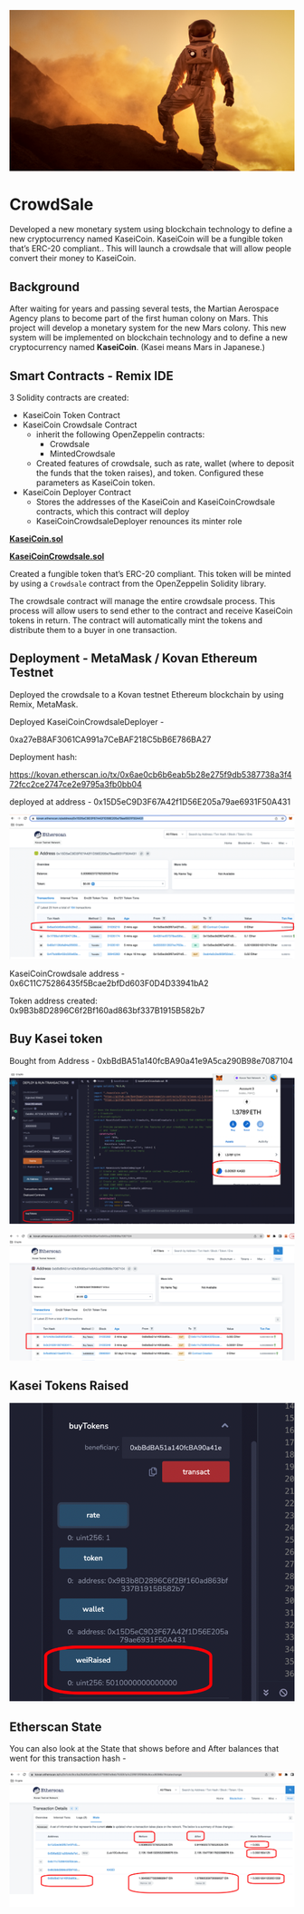 ![mars](Images/mars.png)



# CrowdSale

Developed a new monetary system using blockchain technology to define a new cryptocurrency named KaseiCoin. KaseiCoin will be a fungible token that’s ERC-20 compliant.. This will launch a crowdsale that will allow people convert their money to KaseiCoin.



## Background

After waiting for years and passing several tests, the Martian Aerospace Agency plans to become part of the first human colony on Mars. This project will develop a monetary system for the new Mars colony. This new system will be implemented on blockchain technology and to define a new cryptocurrency named **KaseiCoin**. (Kasei means Mars in Japanese.)



## Smart Contracts - Remix IDE



3 Solidity contracts are created:

- KaseiCoin Token Contract
- KaseiCoin Crowdsale Contract
  - inherit the following OpenZeppelin contracts:
    - Crowdsale
    - MintedCrowdsale
  - Created features of crowdsale, such as rate, wallet (where to deposit the funds that the token raises), and token. Configured these parameters as KaseiCoin token.
- KaseiCoin Deployer Contract
  - Stores the addresses of the KaseiCoin and KaseiCoinCrowdsale contracts, which this contract will deploy
  - KaseiCoinCrowdsaleDeployer renounces its minter role

[**KaseiCoin.sol**](https://gist.github.com/rchak007/ee86627076c9b495042140f5044d0f5a#file-kaseicoin-sol)

[**KaseiCoinCrowdsale.sol**](https://gist.github.com/rchak007/5992c07657ac6221a3c0443d48f196c5#file-kaseicoincrowdsale-sol)





Created a fungible token that’s ERC-20 compliant. This token will be minted by using a `Crowdsale` contract from the OpenZeppelin Solidity library.

The crowdsale contract will manage the entire crowdsale process. This process will allow users to send ether to the contract and receive KaseiCoin tokens in return. The contract will automatically mint the tokens and distribute them to a buyer in one transaction.







## Deployment - MetaMask / Kovan Ethereum Testnet



Deployed the crowdsale to a Kovan testnet Ethereum blockchain by using Remix, MetaMask.

Deployed KaseiCoinCrowdsaleDeployer - 

0xa27eB8AF3061CA991a7CeBAF218C5bB6E786BA27

Deployment hash:

https://kovan.etherscan.io/tx/0x6ae0cb6b6eab5b28e275f9db5387738a3f472fcc2ce2747ce2e9795a3fb0bb04

deployed at address - 0x15D5eC9D3F67A42f1D56E205a79ae6931F50A431



![kaseiCoinCrowdsaleDeployEtherscan1](Images/kaseiCoinCrowdsaleDeployEtherscan1.png)



KaseiCoinCrowdsale address - 0x6C11C75286435f5Bcae2bfDd603F0D4D33941bA2

Token address created: 0x9B3b8D2896C6f2Bf160ad863bf337B1915B582b7



## Buy Kasei token

Bought from Address - 0xbBdBA51a140fcBA90a41e9A5ca290B98e7087104



![kaseiTokenBuy](Images/kaseiTokenBuy.png)





![kaseiTokenBuyEtherscan](Images/kaseiTokenBuyEtherscan.png)





## Kasei Tokens Raised



![kaseiTokenRaisedRemix](Images/kaseiTokenRaisedRemix.png)







## Etherscan State

You can also look at the State that shows before and After balances that went for this transaction hash - 

![kaseiEtherscanstate](Images/kaseiEtherscanstate.png)
